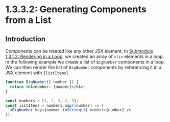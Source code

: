 # 1.3.3.2: Generating Components from a List

## Introduction

Components can be treated like any other JSX element. In [Submodule 1.3.1.2: Rendering in a Loop](../1.3.1-jsx/1.3.1.2-rendering-in-a-loop.md), we created an array of `<li>` elements in a loop. In the following example we create a list of `BigNumber` components in a loop. We can then render the list of `BigNumber` components by referencing it in a JSX element with `{listItems}`.

```jsx
function BigNumber({ number }) {
  return <h1>number: {number}</h1>;
}

const numbers = [1, 2, 3, 4, 5];
const listItems = numbers.map((number) => (
  <BigNumber key={number.toString()} number={number} />
));
```
